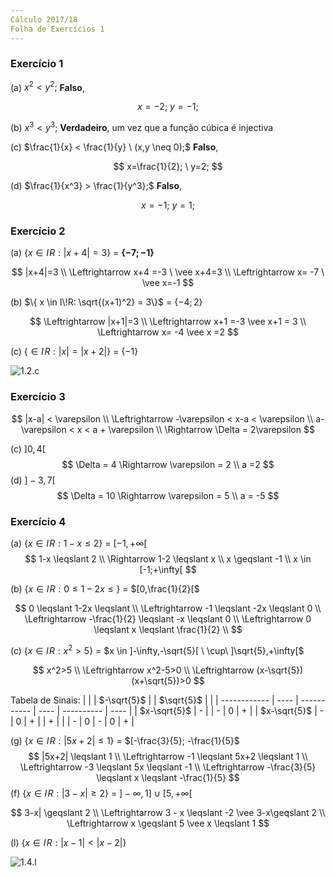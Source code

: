 ```yaml
---
Cálculo 2017/18
Folha de Exercícios 1
---
```




### Exercício 1

(a) $x^2<y^2;$ **Falso**, 

$$
x=-2;\ y=-1;
$$

(b) $x^3<y^3;$  **Verdadeiro**, um vez que a função cúbica é injectiva

(c) $\frac{1}{x} < \frac{1}{y} \ (x,y \neq 0);$ **Falso**, 

$$
x=\frac{1}{2}; \ y=2;
$$

(d) $\frac{1}{x^3} > \frac{1}{y^3};$ **Falso**,

$$
x=-1; \ y=1;
$$

### Exercício 2

(a) $\{x\in I\!R: |x+4|=3\}$ = **$\{-7;-1\}$**

$$
|x+4|=3 \\ 
\Leftrightarrow  x+4 =-3 \ \vee x+4=3 \\  
\Leftrightarrow  x= -7 \ \vee x=-1
$$

(b) $\{ x \in I\!R: \sqrt{(x+1)^2} = 3\}$ = $\{-4;2\}$ 

$$
\Leftrightarrow |x+1|=3 \\ \Leftrightarrow x+1 =-3 \vee x+1 = 3 \\ \Leftrightarrow x= -4 \vee x =2
$$

(c) $\{ \in I\!R: |x|=|x+2|\}$ = $\{-1\}$

![1.2.c](img/F1_2-c.png)

### Exercício 3

$$
|x-a| < \varepsilon \\
\Leftrightarrow -\varepsilon < x-a < \varepsilon \\
a-\varepsilon < x < a + \varepsilon \\
\Rightarrow \Delta = 2\varepsilon
$$

(c) $]0,4[$ 
$$
\Delta = 4 \Rightarrow \varepsilon = 2 \\
a =2
$$
(d) $]-3,7[$
$$
\Delta = 10 \Rightarrow \varepsilon = 5 \\
a = -5
$$

### Exercício 4

(a) $\{x \in I\!R:1-x \leqslant 2 \}$ = $[-1,+\infty[$
$$
1-x \leqslant 2 \\
\Rightarrow 1-2 \leqslant x \\
x \geqslant -1 \\
x \in [-1;+\infty[
$$

(b) $\{x \in I\!R:0 \leqslant 1-2x \leqslant \}$ = $[0,\frac{1}{2}[$

$$
0 \leqslant 1-2x \leqslant \\
\Leftrightarrow -1 \leqslant -2x \leqslant 0 \\
\Leftrightarrow -\frac{1}{2} \leqslant -x \leqslant 0 \\
\Leftrightarrow 0 \leqslant x \leqslant \frac{1}{2} \\
$$

(c) $\{x \in I\!R:x^2>5\}$ = $x \in ]-\infty,-\sqrt{5}[ \ \cup\ ]\sqrt{5},+\infty[$

$$
x^2>5 \\ 
\Leftrightarrow x^2-5>0  \\ 
\Leftrightarrow (x-\sqrt{5})(x+\sqrt{5})>0
$$

Tabela de Sinais:
|              |      | $-\sqrt{5}$ |      | $\sqrt{5}$ |      |
| ------------ | ---- | ----------- | ---- | ---------- | ---- |
| $x-\sqrt{5}$ | -    |             | -    | 0          | +    |
| $x-\sqrt{5}$ | -    | 0           | +    |            | +    |
|              | -    | 0           | -    | 0          | +    |

(g) $\{x\in I\!R: |5x+2|\leqslant 1\}$ = $[-\frac{3}{5}; -\frac{1}{5}$
$$
|5x+2| \leqslant 1 \\
\Leftrightarrow -1 \leqslant 5x+2 \leqslant 1 \\
\Leftrightarrow -3 \leqslant 5x \leqslant -1 \\
\Leftrightarrow -\frac{3}{5} \leqslant x \leqslant -\frac{1}{5}
$$
(f) $\{x \in I\!R:|3-x| \geqslant 2 \}$ = $]-\infty,1] \ \cup\ [5,+\infty[$

$$
3-x| \geqslant 2 \\
\Leftrightarrow 3 - x \leqslant -2 \vee 3-x\geqslant 2 \\
\Leftrightarrow x \geqslant 5 \vee x \leqslant 1
$$

(l) $\{x \in I\!R:|x-1|<|x-2| \}$

![1.4.l](img/F1_4-l.png)
